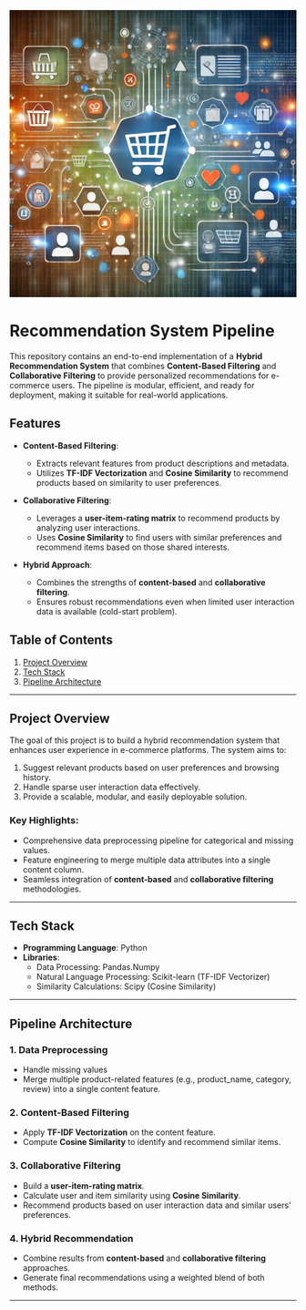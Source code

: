 
![Recommendation System Illustration](https://github.com/YashAgarwal03/Recommendation-system/blob/main/image.webp)


# Recommendation System Pipeline

This repository contains an end-to-end implementation of a **Hybrid Recommendation System** that combines **Content-Based Filtering** and **Collaborative Filtering** to provide personalized recommendations for e-commerce users. The pipeline is modular, efficient, and ready for deployment, making it suitable for real-world applications.

## Features

- **Content-Based Filtering**:
  - Extracts relevant features from product descriptions and metadata.
  - Utilizes **TF-IDF Vectorization** and **Cosine Similarity** to recommend products based on similarity to user preferences.

- **Collaborative Filtering**:
  - Leverages a **user-item-rating matrix** to recommend products by analyzing user interactions.
  - Uses **Cosine Similarity** to find users with similar preferences and recommend items based on those shared interests.

- **Hybrid Approach**:
  - Combines the strengths of **content-based** and **collaborative filtering**.
  - Ensures robust recommendations even when limited user interaction data is available (cold-start problem).

## Table of Contents

1. [Project Overview](#project-overview)
2. [Tech Stack](#tech-stack)
3. [Pipeline Architecture](#pipeline-architecture)
---

## Project Overview

The goal of this project is to build a hybrid recommendation system that enhances user experience in e-commerce platforms. The system aims to:

1. Suggest relevant products based on user preferences and browsing history.
2. Handle sparse user interaction data effectively.
3. Provide a scalable, modular, and easily deployable solution.

### Key Highlights:
- Comprehensive data preprocessing pipeline for categorical and missing values.
- Feature engineering to merge multiple data attributes into a single content column.
- Seamless integration of **content-based** and **collaborative filtering** methodologies.

---

## Tech Stack

- **Programming Language**: Python
- **Libraries**: 
  - Data Processing: Pandas.Numpy
  - Natural Language Processing: Scikit-learn (TF-IDF Vectorizer)
  - Similarity Calculations: Scipy (Cosine Similarity)

---

## Pipeline Architecture

### 1. Data Preprocessing
- Handle missing values 
- Merge multiple product-related features (e.g., product_name, category, review) into a single content feature.

### 2. Content-Based Filtering
- Apply **TF-IDF Vectorization** on the content feature.
- Compute **Cosine Similarity** to identify and recommend similar items.

### 3. Collaborative Filtering
- Build a **user-item-rating matrix**.
- Calculate user and item similarity using **Cosine Similarity**.
- Recommend products based on user interaction data and similar users' preferences.

### 4. Hybrid Recommendation
- Combine results from **content-based** and **collaborative filtering** approaches.
- Generate final recommendations using a weighted blend of both methods.


---

